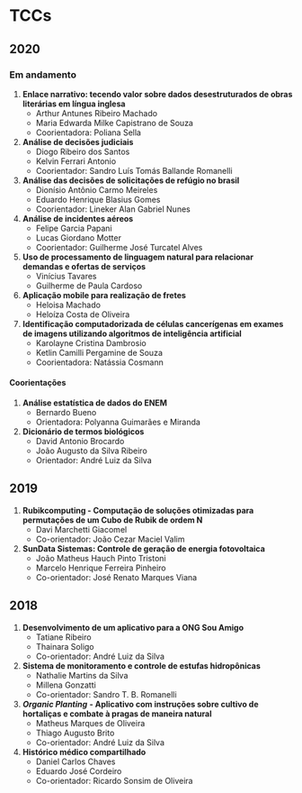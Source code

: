 # TCCs

## 2020
### Em andamento
1. **Enlace narrativo: tecendo valor sobre dados desestruturados de obras literárias em língua inglesa**
    - Arthur Antunes Ribeiro Machado
    - Maria Edwarda Milke Capistrano de Souza
    - Coorientadora: Poliana Sella
1. **Análise de decisões judiciais**
    - Diogo Ribeiro dos Santos
    - Kelvin Ferrari Antonio
    - Coorientador: Sandro Luís Tomás Ballande Romanelli
1. **Análise das decisões de solicitações de refúgio no brasil**
    - Dionísio Antônio Carmo Meireles
    - Eduardo Henrique Blasius Gomes
    - Coorientador: Lineker Alan Gabriel Nunes
1. **Análise de incidentes aéreos**
    - Felipe Garcia Papani
    - Lucas Giordano Motter
    - Coorientador: Guilherme José Turcatel Alves
1. **Uso de processamento de linguagem natural para relacionar demandas e ofertas de serviços**
    - Vinícius Tavares
    - Guilherme de Paula Cardoso
1. **Aplicação mobile para realização de fretes**
    - Heloisa Machado
    - Heloíza Costa de Oliveira
1. **Identificação computadorizada de células cancerígenas em exames de imagens utilizando algoritmos de inteligência artificial**
    - Karolayne Cristina Dambrosio
    - Ketlin Camilli Pergamine de Souza
    - Coorientadora: Natássia Cosmann


#### Coorientações
1. **Análise estatística de dados do ENEM**
    - Bernardo Bueno
    - Orientadora: Polyanna Guimarães e Miranda
1. **Dicionário de termos biológicos**
    - David Antonio Brocardo
    - João Augusto da Silva Ribeiro
    - Orientador: André Luiz da Silva    
    

## 2019
1. **Rubikcomputing - Computação de soluções otimizadas para permutações de um Cubo de Rubik de ordem N**
    - Davi Marchetti Giacomel
    - Co-orientador: João Cezar Maciel Valim
1. **SunData Sistemas: Controle de geração de energia fotovoltaica**
    - João Matheus Hauch Pinto Tristoni
    - Marcelo Henrique Ferreira Pinheiro
    - Co-orientador: José Renato Marques Viana
    
## 2018
1. **Desenvolvimento de um aplicativo para a ONG Sou Amigo**
    - Tatiane Ribeiro
    - Thainara Soligo
    - Co-orientador: André Luiz da Silva
1. **Sistema de monitoramento e controle de estufas hidropônicas**
    - Nathalie Martins da Silva
    - Millena Gonzatti
    - Co-orientador: Sandro T. B. Romanelli
1. ***Organic Planting*** **- Aplicativo com instruções sobre cultivo de hortaliças e combate à pragas de maneira natural**
    - Matheus Marques de Oliveira
    - Thiago Augusto Brito
    - Co-orientador: André Luiz da Silva
1. **Histórico médico compartilhado**
    - Daniel Carlos Chaves
    - Eduardo José Cordeiro
    - Co-orientador: Ricardo Sonsim de Oliveira